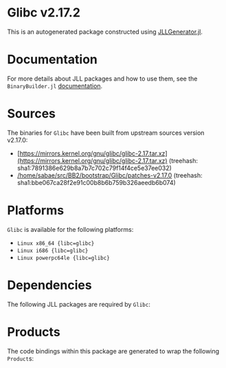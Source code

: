 # Glibc v2.17.2
This is an autogenerated package constructed using [JLLGenerator.jl](https://github.com/JuliaPackaging/BinaryBuilder2.jl/tree/main/JLLGenerator.jl).

# Documentation
For more details about JLL packages and how to use them, see the `BinaryBuilder.jl` [documentation](https://docs.binarybuilder.org/stable/jll/).

# Sources
The binaries for `Glibc` have been built from upstream sources version v2.17.0:

 - [https://mirrors.kernel.org/gnu/glibc/glibc-2.17.tar.xz](https://mirrors.kernel.org/gnu/glibc/glibc-2.17.tar.xz) (treehash: sha1:7891386e629b8a7b7c702c79f14f4ce5e37ee032)
 - [/home/sabae/src/BB2/bootstrap/Glibc/patches-v2.17.0](/home/sabae/src/BB2/bootstrap/Glibc/patches-v2.17.0) (treehash: sha1:bbe067ca28f2e91c00b8b6b759b326aeedb6b074)
# Platforms

`Glibc` is available for the following platforms:

 - `Linux x86_64 {libc=glibc}`
 - `Linux i686 {libc=glibc}`
 - `Linux powerpc64le {libc=glibc}`
# Dependencies
The following JLL packages are required by `Glibc`:

# Products

The code bindings within this package are generated to wrap the following `Product`s:
<TODO>

